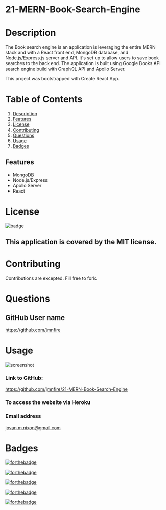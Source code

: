 # 21-MERN-Book-Search-Engine

# Description 

The Book search engine is an application is leveraging the entire MERN stack and with a React front end, MongoDB database, and Node.js/Express.js server and API. It's set up to allow users to save book searches to the back end. The application is built using Google Books API search engine build with GraphQL API and Apollo Server.

This project was bootstrapped with Create React App.

# Table of Contents

1. [Description](#Description)
2. [Features](#Features)
3. [License](#License)
4. [Contributing](#Contributing)
5. [Questions](#Questions)
6. [Usage](#Usage)
7. [Badges](#Badges)

## Features

- MongoDB
- Node.js/Express
- Apollo Server
- React


# License
![badge](https://img.shields.io/badge/license-MIT-brightgreen)
## This application is covered by the MIT license. 

# Contributing
Contributions are excepted. Fill free to fork. 

# Questions
## GitHub User name 
https://github.com/jmnfire

# Usage 
![screenshot]()



### Link to GitHub:
https://github.com/jmnfire/21-MERN-Book-Search-Engine

### To access the website via Heroku


### Email address 
jovan.m.nixon@gmail.com



# Badges

[![forthebadge](https://forthebadge.com/images/badges/built-with-love.svg)](https://forthebadge.com)

[![forthebadge](https://forthebadge.com/images/badges/made-with-crayons.svg)](https://forthebadge.com)

[![forthebadge](https://forthebadge.com/images/badges/winter-is-coming.svg)](https://forthebadge.com)

[![forthebadge](https://forthebadge.com/images/badges/uses-html.svg)](https://forthebadge.com)

[![forthebadge](https://forthebadge.com/images/badges/made-with-javascript.svg)](https://forthebadge.com)
